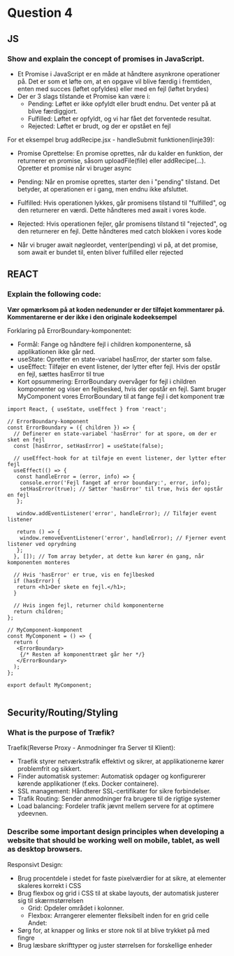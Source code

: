 # **Question 4**
## **JS**
### Show and explain the concept of promises in JavaScript.
* Et Promise i JavaScript er en måde at håndtere asynkrone operationer på. Det er som et løfte om, at en opgave vil blive færdig i fremtiden, enten med succes (løftet opfyldes) eller med en fejl (løftet brydes)
* Der er 3 slags tilstande et Promise kan være i:
  * Pending: Løftet er ikke opfyldt eller brudt endnu. Det venter på at blive færdiggjort.
  * Fulfilled: Løftet er opfyldt, og vi har fået det forventede resultat.
  * Rejected: Løftet er brudt, og der er opstået en fejl

For et eksempel brug addRecipe.jsx - handleSubmit funktionen(linje39):
* Promise Oprettelse: En promise oprettes, når du kalder en funktion, der returnerer en promise, såsom uploadFile(file) eller addRecipe(...). Opretter et promise når vi bruger async 
* Pending: Når en promise oprettes, starter den i "pending" tilstand. Det betyder, at operationen er i gang, men endnu ikke afsluttet. 
* Fulfilled: Hvis operationen lykkes, går promisens tilstand til "fulfilled", og den returnerer en værdi. Dette håndteres med await i vores kode.
* Rejected: Hvis operationen fejler, går promisens tilstand til "rejected", og den returnerer en fejl. Dette håndteres med catch blokken i vores kode

* Når vi bruger await nøgleordet, venter(pending) vi på, at det promise, som await er bundet til, enten bliver fulfilled eller rejected

## **REACT**
### **Explain the following code:**
**Vær opmærksom på at koden nedenunder er der tilføjet kommentarer på. Kommentarerne er der ikke i den originale kodeeksempel**

Forklaring på ErrorBoundary-komponentet:
* Formål: Fange og håndtere fejl i children komponenterne, så applikationen ikke går ned.
* useState: Opretter en state-variabel hasError, der starter som false.
* useEffect: Tilføjer en event listener, der lytter efter fejl. Hvis der opstår en fejl, sættes hasError til true
* Kort opsummering: ErrorBoundary overvåger for fejl i children komponenter og viser en fejlbesked, hvis der opstår en fejl. Samt bruger MyComponent vores ErrorBoundary til at fange fejl i det komponent træ
```
import React, { useState, useEffect } from 'react';

// ErrorBoundary-komponent
const ErrorBoundary = ({ children }) => {
  // Definerer en state-variabel 'hasError' for at spore, om der er sket en fejl
  const [hasError, setHasError] = useState(false);

  // useEffect-hook for at tilføje en event listener, der lytter efter fejl
  useEffect(() => {
   const handleError = (error, info) => {
    console.error('Fejl fanget af error boundary:', error, info);
    setHasError(true); // Sætter 'hasError' til true, hvis der opstår en fejl
   };

   window.addEventListener('error', handleError); // Tilføjer event listener

   return () => {
    window.removeEventListener('error', handleError); // Fjerner event listener ved oprydning
   };
  }, []); // Tom array betyder, at dette kun kører én gang, når komponenten monteres

  // Hvis 'hasError' er true, vis en fejlbesked
  if (hasError) {
   return <h1>Der skete en fejl.</h1>;
  }

  // Hvis ingen fejl, returner child komponenterne
  return children;
};

// MyComponent-komponent
const MyComponent = () => {
  return (
   <ErrorBoundary>
    {/* Resten af komponenttræet går her */}
   </ErrorBoundary>
  );
};

export default MyComponent;
 
```
## **Security/Routing/Styling**
### What is the purpose of Træfik?

Traefik(Reverse Proxy - Anmodninger fra Server til Klient):
* Traefik styrer netværkstrafik effektivt og sikrer, at applikationerne kører problemfrit og sikkert.
* Finder automatisk systemer: Automatisk opdager og konfigurerer kørende applikationer (f.eks. Docker containere).
* SSL management: Håndterer SSL-certifikater for sikre forbindelser.
* Trafik Routing: Sender anmodninger fra brugere til de rigtige systemer
* Load balancing: Fordeler trafik jævnt mellem servere for at optimere ydeevnen.



### **Describe some important design principles when developing a website that should be working well on mobile, tablet, as well as desktop browsers.**
Responsivt Design:
* Brug procentdele i stedet for faste pixelværdier for at sikre, at elementer skaleres korrekt i CSS
* Brug flexbox og grid i CSS til at skabe layouts, der automatisk justerer sig til skærmstørrelsen
  * Grid: Opdeler området i kolonner.
  * Flexbox: Arrangerer elementer fleksibelt inden for en grid celle
Andet:
* Sørg for, at knapper og links er store nok til at blive trykket på med fingre
* Brug læsbare skrifttyper og juster størrelsen for forskellige enheder
